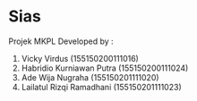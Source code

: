 # Sias
Projek MKPL
Developed by :
1. Vicky Virdus (155150200111016)
2. Habridio Kurniawan Putra (155150200111024)
3. Ade Wija Nugraha (155150201111020)
4. Lailatul Rizqi Ramadhani (155150201111023)
